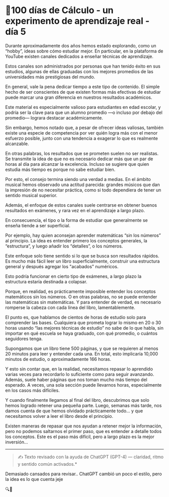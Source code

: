 # 🔢100 días de Cálculo - un experimento de aprendizaje real - día 5


Durante aproximadamente dos años hemos estado explorando, como un “hobby”, ideas sobre cómo estudiar mejor. En particular, en la plataforma de YouTube existen canales dedicados a enseñar técnicas de aprendizaje.

Estos canales son administrados por personas que han tenido éxito en sus estudios, algunas de ellas graduadas con los mejores promedios de las universidades más prestigiosas del mundo.

En general, vale la pena dedicar tiempo a este tipo de contenido. El simple hecho de ser conscientes de que existen formas más efectivas de estudiar puede marcar una gran diferencia en nuestros resultados académicos.

Este material es especialmente valioso para estudiantes en edad escolar, y podría ser la clave para que un alumno promedio —o incluso por debajo del promedio— lograra destacar académicamente.

Sin embargo, hemos notado que, a pesar de ofrecer ideas valiosas, también existe una especie de competencia por ver quién logra más con el menor esfuerzo posible, junto con una tendencia a exagerar lo que es realmente alcanzable.

En otras palabras, los resultados que se prometen suelen no ser realistas. Se transmite la idea de que no es necesario dedicar más que un par de horas al día para alcanzar la excelencia. Incluso se sugiere que quien estudia más tiempo es porque no sabe estudiar bien.

Por esto, el consejo termina siendo una verdad a medias. En el ámbito musical hemos observado una actitud parecida: grandes músicos que dan la impresión de no necesitar práctica, como si todo dependiera de tener un sentido musical superior.

Además, el enfoque de estos canales suele centrarse en obtener buenos resultados en exámenes, y rara vez en el aprendizaje a largo plazo.

En consecuencia, el tipo o la forma de estudiar que generalmente se enseña tiende a ser superficial.

Por ejemplo, hay quien aconsejan aprender matemáticas “sin los números” al principio. La idea es entender primero los conceptos generales, la “estructura”, y luego añadir los “detalles”, o los números.

Este enfoque solo tiene sentido si lo que se busca son resultados rápidos. Es mucho más fácil leer un libro superficialmente, construir una estructura general y después agregar los "acabados" numéricos.

Esto podría funcionar en cierto tipo de exámenes, a largo plazo la estructura estaría destinada a colapsar.

Porque, en realidad, es prácticamente imposible entender los conceptos matemáticos sin los números. O en otras palabras, no se puede entender las matemáticas sin matemáticas. Y para entender de verdad, es necesario romperse la cabeza con cada línea del libro, lamentablemente.

El punto es, que hablamos de cientos de horas de estudio solo para comprender las bases. Cualquiera que prometa lograr lo mismo en 20 o 30 horas usando “las mejores técnicas de estudio” no sabe de lo que habla, sin importar en qué escuela se haya graduado, con qué promedio, o cuántos seguidores tenga.

Supongamos que un libro tiene 500 páginas, y que se requieren al menos 20 minutos para leer y entender cada una. En total, esto implicaría 10,000 minutos de estudio, o aproximadamente 166 horas.

Y esto sin contar que, en la realidad, necesitamos repasar lo aprendido varias veces para recordarlo lo suficiente como para seguir avanzando. Además, suele haber páginas que nos toman mucho más tiempo del esperado. A veces, una sola sección puede llevarnos horas, especialmente en los casos más difíciles.

Y cuando finalmente llegamos al final del libro, descubrimos que solo hemos logrado retener una pequeña parte. Luego, semanas más tarde, nos damos cuenta de que hemos olvidado prácticamente todo… y que necesitamos volver a leer el libro desde el principio.

Existen maneras de repasar que nos ayudan a retener mejor la información, pero no podemos saltarnos el primer paso, que es entender a detalle todos los conceptos. Este es el paso más difícil, pero a largo plazo es la mejor inversión…

---

> ✍️ Texto revisado con la ayuda de ChatGPT (GPT-4) — claridad, ritmo y sentido común activados.*
> 

Demasiado cansados para revisar.. ChatGPT cambió  un poco el estilo, pero la idea es lo que cuenta jeje 
>
🔍🐢
